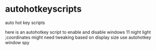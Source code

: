 # autohotkeyscripts
auto hot key scripts


here is an autohotkey script to enable and disable windows 11 night light
;coordinates might need tweaking based on display size use autohotkey window spy
